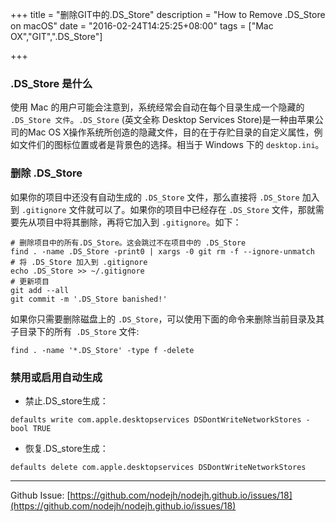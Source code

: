 +++
title = "删除GIT中的.DS_Store"
description = "How to Remove .DS_Store on macOS"
date = "2016-02-24T14:25:25+08:00"
tags = ["Mac OX","GIT",".DS_Store"]

+++


<!--more-->

### .DS_Store 是什么

使用 Mac 的用户可能会注意到，系统经常会自动在每个目录生成一个隐藏的 `.DS_Store 文件`。`.DS_Store` (英文全称 Desktop Services Store)是一种由苹果公司的Mac OS X操作系统所创造的隐藏文件，目的在于存贮目录的自定义属性，例如文件们的图标位置或者是背景色的选择。相当于 Windows 下的 `desktop.ini`。


### 删除 .DS_Store

如果你的项目中还没有自动生成的 `.DS_Store` 文件，那么直接将 `.DS_Store` 加入到 `.gitignore` 文件就可以了。如果你的项目中已经存在 `.DS_Store` 文件，那就需要先从项目中将其删除，再将它加入到 `.gitignore`。如下：

```
# 删除项目中的所有.DS_Store。这会跳过不在项目中的 .DS_Store
find . -name .DS_Store -print0 | xargs -0 git rm -f --ignore-unmatch
# 将 .DS_Store 加入到 .gitignore
echo .DS_Store >> ~/.gitignore
# 更新项目
git add --all
git commit -m '.DS_Store banished!'
```

如果你只需要删除磁盘上的 `.DS_Store`，可以使用下面的命令来删除当前目录及其子目录下的所有` .DS_Store` 文件:

```
find . -name '*.DS_Store' -type f -delete
```

### 禁用或启用自动生成

+ 禁止.DS_store生成：

```
defaults write com.apple.desktopservices DSDontWriteNetworkStores -bool TRUE
```

+ 恢复.DS_store生成：

```
defaults delete com.apple.desktopservices DSDontWriteNetworkStores
```

---
Github Issue: [https://github.com/nodejh/nodejh.github.io/issues/18](https://github.com/nodejh/nodejh.github.io/issues/18)
